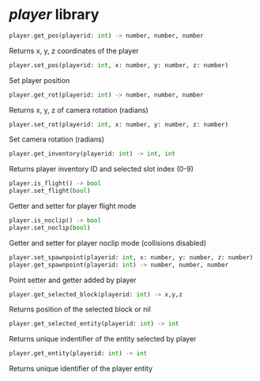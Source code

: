 # *player* library

```python
player.get_pos(playerid: int) -> number, number, number
```

Returns x, y, z coordinates of the player

```python
player.set_pos(playerid: int, x: number, y: number, z: number)
```

Set player position

```python
player.get_rot(playerid: int) -> number, number, number
```

Returns x, y, z of camera rotation (radians)

```python
player.set_rot(playerid: int, x: number, y: number, z: number)
```

Set camera rotation (radians)

```python
player.get_inventory(playerid: int) -> int, int
```

Returns player inventory ID and selected slot index (0-9)

```python
player.is_flight() -> bool
player.set_flight(bool)
```

Getter and setter for player flight mode

```python
player.is_noclip() -> bool
player.set_noclip(bool)
```

Getter and setter for player noclip mode (collisions disabled)

``` python
player.set_spawnpoint(playerid: int, x: number, y: number, z: number)
player.get_spawnpoint(playerid: int) -> number, number, number
```

Point setter and getter added by player

```python
player.get_selected_block(playerid: int) -> x,y,z
```

Returns position of the selected block or nil

```python
player.get_selected_entity(playerid: int) -> int
```

Returns unique indentifier of the entity selected by player

```python
player.get_entity(playerid: int) -> int
```

Returns unique identifier of the player entity

